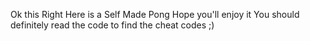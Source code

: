 Ok this Right Here is a Self Made Pong
Hope you'll enjoy it
You should definitely read the code to find the cheat codes ;)